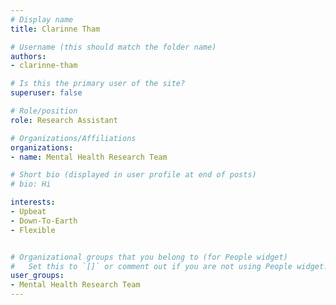 ```yaml
---
# Display name
title: Clarinne Tham

# Username (this should match the folder name)
authors:
- clarinne-tham

# Is this the primary user of the site?
superuser: false

# Role/position
role: Research Assistant

# Organizations/Affiliations
organizations:
- name: Mental Health Research Team

# Short bio (displayed in user profile at end of posts)
# bio: Hi

interests:
- Upbeat
- Down-To-Earth
- Flexible


# Organizational groups that you belong to (for People widget)
#   Set this to `[]` or comment out if you are not using People widget.
user_groups:
- Mental Health Research Team
---
```

